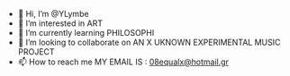 - 👋 Hi, I’m @YLymbe
- 👀 I’m interested in ART
- 🌱 I’m currently learning PHILOSOPHI
- 💞️ I’m looking to collaborate on AN X UKNOWN EXPERIMENTAL MUSIC PROJECT
- 📫 How to reach me MY EMAIL IS : 08equalx@hotmail.gr

<!---
YLymbe/YLymbe is a ✨ special ✨ repository because its `README.md` (this file) appears on your GitHub profile.
You can click the Preview link to take a look at your changes.
--->

